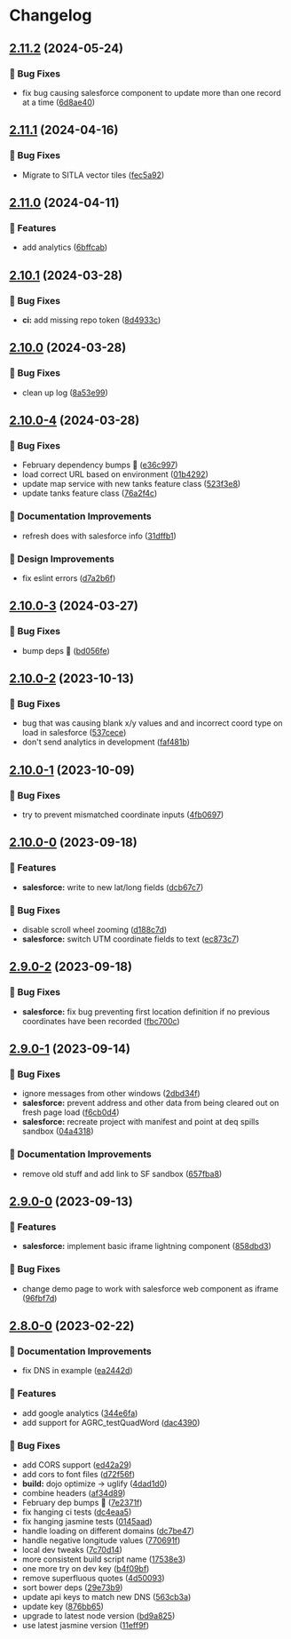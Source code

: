 # Changelog

## [2.11.2](https://github.com/agrc/deq-spills/compare/v2.11.1...v2.11.2) (2024-05-24)


### 🐛 Bug Fixes

* fix bug causing salesforce component to update more than one record at a time ([6d8ae40](https://github.com/agrc/deq-spills/commit/6d8ae4057f388345c2f5450fec37d3c833af3c37))

## [2.11.1](https://github.com/agrc/deq-spills/compare/v2.11.0...v2.11.1) (2024-04-16)


### 🐛 Bug Fixes

* Migrate to SITLA vector tiles ([fec5a92](https://github.com/agrc/deq-spills/commit/fec5a92ebf6a97361a150941626dc2a09bbd0cca))

## [2.11.0](https://github.com/agrc/deq-spills/compare/v2.10.1...v2.11.0) (2024-04-11)


### 🚀 Features

* add analytics ([6bffcab](https://github.com/agrc/deq-spills/commit/6bffcab0eedeb626556090a64ce03844dbe75a8d))

## [2.10.1](https://github.com/agrc/deq-spills/compare/v2.10.0...v2.10.1) (2024-03-28)


### 🐛 Bug Fixes

* **ci:** add missing repo token ([8d4933c](https://github.com/agrc/deq-spills/commit/8d4933c3f4fb84690a7211566028c042e1646852))

## [2.10.0](https://github.com/agrc/deq-spills/compare/v2.10.0-4...v2.10.0) (2024-03-28)


### 🐛 Bug Fixes

* clean up log ([8a53e99](https://github.com/agrc/deq-spills/commit/8a53e999c6c7ebb4b5ca7ae31736fb57a478676a))

## [2.10.0-4](https://github.com/agrc/deq-spills/compare/v2.10.0-3...v2.10.0-4) (2024-03-28)


### 🐛 Bug Fixes

* February dependency bumps 🌲 ([e36c997](https://github.com/agrc/deq-spills/commit/e36c99779cdd28bce8cd365f33a177df0f1ac71b))
* load correct URL based on environment ([01b4292](https://github.com/agrc/deq-spills/commit/01b42920848026d95c69a2c510086db8b9f396f1))
* update map service with new tanks feature class ([523f3e8](https://github.com/agrc/deq-spills/commit/523f3e8eef0cb77c0666eb4edb3248aa3466a2e4))
* update tanks feature class ([76a2f4c](https://github.com/agrc/deq-spills/commit/76a2f4ce6bb651fd0cbc45f1d00825d1e60566dd))


### 📖 Documentation Improvements

* refresh does with salesforce info ([31dffb1](https://github.com/agrc/deq-spills/commit/31dffb1ef32b0cef951023842ea3c890d730f0b6))


### 🎨 Design Improvements

* fix eslint errors ([d7a2b6f](https://github.com/agrc/deq-spills/commit/d7a2b6f962dcac2b3110cd4c0dee91c028ccf824))

## [2.10.0-3](https://github.com/agrc/deq-spills/compare/v2.10.0-2...v2.10.0-3) (2024-03-27)


### 🐛 Bug Fixes

* bump deps 🌲 ([bd056fe](https://github.com/agrc/deq-spills/commit/bd056feb4bdda7077d306e641ee2979cdc601f6a))

## [2.10.0-2](https://github.com/agrc/deq-spills/compare/v2.10.0-1...v2.10.0-2) (2023-10-13)


### 🐛 Bug Fixes

* bug that was causing blank x/y values and and incorrect coord type on load in salesforce ([537cece](https://github.com/agrc/deq-spills/commit/537ceced270962d13df96f63224ad7b37d7c028b))
* don't send analytics in development ([faf481b](https://github.com/agrc/deq-spills/commit/faf481b197d8bcc63db51ba657bcc073ff95f04e))

## [2.10.0-1](https://github.com/agrc/deq-spills/compare/v2.10.0-0...v2.10.0-1) (2023-10-09)


### 🐛 Bug Fixes

* try to prevent mismatched coordinate inputs ([4fb0697](https://github.com/agrc/deq-spills/commit/4fb06976be930800407a0d1815dd0acdb99cc08e))

## [2.10.0-0](https://github.com/agrc/deq-spills/compare/v2.9.0-2...v2.10.0-0) (2023-09-18)


### 🚀 Features

* **salesforce:** write to new lat/long fields ([dcb67c7](https://github.com/agrc/deq-spills/commit/dcb67c716186ebdf1cd21f11ebdd82112f35857c))


### 🐛 Bug Fixes

* disable scroll wheel zooming ([d188c7d](https://github.com/agrc/deq-spills/commit/d188c7d4859aac3dfbce724d2a96db3e0941058a))
* **salesforce:** switch UTM coordinate fields to text ([ec873c7](https://github.com/agrc/deq-spills/commit/ec873c7cf85a23fe327a632d6455ddecefc607a8))

## [2.9.0-2](https://github.com/agrc/deq-spills/compare/v2.9.0-1...v2.9.0-2) (2023-09-18)


### 🐛 Bug Fixes

* **salesforce:** fix bug preventing first location definition if no previous coordinates have been recorded ([fbc700c](https://github.com/agrc/deq-spills/commit/fbc700cec02e1d56fbdcdd622c42c7724ddd7d8b))

## [2.9.0-1](https://github.com/agrc/deq-spills/compare/v2.9.0-0...v2.9.0-1) (2023-09-14)


### 🐛 Bug Fixes

* ignore messages from other windows ([2dbd34f](https://github.com/agrc/deq-spills/commit/2dbd34f26b13af4c504bef67125f09d293706247))
* **salesforce:** prevent address and other data from being cleared out on fresh page load ([f6cb0d4](https://github.com/agrc/deq-spills/commit/f6cb0d4f225a1c00c05618e73417994045e3f5f9))
* **salesforce:** recreate project with manifest and point at deq spills sandbox ([04a4318](https://github.com/agrc/deq-spills/commit/04a43183718bc92f59b8bbb265747a5f2a28d24c))


### 📖 Documentation Improvements

* remove old stuff and add link to SF sandbox ([657fba8](https://github.com/agrc/deq-spills/commit/657fba8d004266144821fbce0c608da752be393a))

## [2.9.0-0](https://github.com/agrc/deq-spills/compare/v2.8.0-0...v2.9.0-0) (2023-09-13)


### 🚀 Features

* **salesforce:** implement basic iframe lightning component ([858dbd3](https://github.com/agrc/deq-spills/commit/858dbd30ad4de0d7e159d7e6e9b13000a0124a96))


### 🐛 Bug Fixes

* change demo page to work with salesforce web component as iframe ([96fbf7d](https://github.com/agrc/deq-spills/commit/96fbf7d0cd48c741c4f3910265ef145db265b293))

## [2.8.0-0](https://github.com/agrc/deq-spills/compare/v2.7.3...v2.8.0-0) (2023-02-22)


### 📖 Documentation Improvements

* fix DNS in example ([ea2442d](https://github.com/agrc/deq-spills/commit/ea2442dfe586c07e9c0ea4bdee8af322dd0ffbc1))


### 🚀 Features

* add google analytics ([344e6fa](https://github.com/agrc/deq-spills/commit/344e6fa718102ca483a6883d68b47154738f2c66))
* add support for AGRC_testQuadWord ([dac4390](https://github.com/agrc/deq-spills/commit/dac4390504b071cfb9c20b144d4e106ecbd3d21c))


### 🐛 Bug Fixes

* add CORS support ([ed42a29](https://github.com/agrc/deq-spills/commit/ed42a297f19e7b8df9b588e529b8de6d48473797))
* add cors to font files ([d72f56f](https://github.com/agrc/deq-spills/commit/d72f56f7947498ae06633d40b45fe1cf09ec278d))
* **build:** dojo optimize -&gt; uglify ([4dad1d0](https://github.com/agrc/deq-spills/commit/4dad1d0c39d4e9230b38266639335711f6e6b348))
* combine headers ([af34d89](https://github.com/agrc/deq-spills/commit/af34d890deeb36e5c804736fda56efb40a04b813))
* February dep bumps 🌲 ([7e2371f](https://github.com/agrc/deq-spills/commit/7e2371fc278afe01dc370aae3e0abd295cbc60f1))
* fix hanging ci tests ([dc4eaa5](https://github.com/agrc/deq-spills/commit/dc4eaa5813d57de43ee1783cf7cd618243766315))
* fix hanging jasmine tests ([0145aad](https://github.com/agrc/deq-spills/commit/0145aada41625be0339c6148c0824af470de1735))
* handle loading on different domains ([dc7be47](https://github.com/agrc/deq-spills/commit/dc7be47c8dcda2d5f0faa57a821e76c44dd36dcb))
* handle negative longitude values ([770691f](https://github.com/agrc/deq-spills/commit/770691f9c8e2a6380201f2924c4af416cc503500))
* local dev tweaks ([7c70d14](https://github.com/agrc/deq-spills/commit/7c70d14464b7d278b88d2140a0f91d0ed71702ab))
* more consistent build script name ([17538e3](https://github.com/agrc/deq-spills/commit/17538e322d446544f038a069abdecda7f6f44874))
* one more try on dev key ([b4f09bf](https://github.com/agrc/deq-spills/commit/b4f09bfdd5c203d2c50bd2bb02b9a046b054ba0e))
* remove superfluous quotes ([4d50093](https://github.com/agrc/deq-spills/commit/4d50093f13bd7c41136658300fff579948b5ec02))
* sort bower deps ([29e73b9](https://github.com/agrc/deq-spills/commit/29e73b96e55cebaa6ae62acd73ad14a1d7ae6d23))
* update api keys to match new DNS ([563cb3a](https://github.com/agrc/deq-spills/commit/563cb3a8d5f4a7b47ccf52db136976569dce1263))
* update key ([876bb65](https://github.com/agrc/deq-spills/commit/876bb65aaaf71627a5e644373df777052f1a43a2))
* upgrade to latest node version ([bd9a825](https://github.com/agrc/deq-spills/commit/bd9a825d91de3f9f4ad806da5254a789936182c7))
* use latest jasmine version ([11eff9f](https://github.com/agrc/deq-spills/commit/11eff9fab8c079991d0f85fd8c76c5ea46c02d3b))
